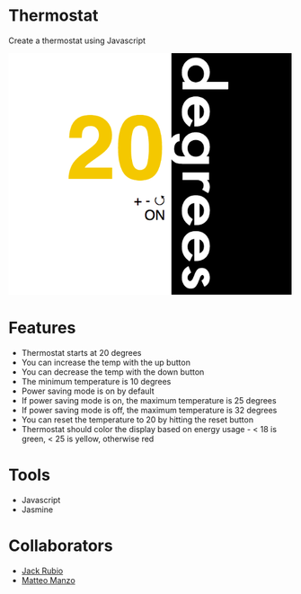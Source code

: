 Thermostat
==========
Create a thermostat using Javascript

![img](public/thermo.png)

# Features

- Thermostat starts at 20 degrees
- You can increase the temp with the up button
- You can decrease the temp with the down button
- The minimum temperature is 10 degrees
- Power saving mode is on by default
- If power saving mode is on, the maximum temperature is 25 degrees
- If power saving mode is off, the maximum temperature is 32 degrees
- You can reset the temperature to 20 by hitting the reset button
- Thermostat should color the display based on energy usage - < 18 is green, < 25 is yellow, otherwise red

# Tools

- Javascript
- Jasmine

# Collaborators
- [Jack Rubio](https://github.com/JackRubio26)
- [Matteo Manzo](https://github.com/matteomanzo)

